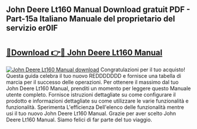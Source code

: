 ## John Deere Lt160 Manual Download gratuit PDF - Part-15a Italiano Manuale del proprietario del servizio er0IF

# <h2><a href="http://dffyfj.blite.top/?on=John+Deere+Lt160+Manual">🔗Download 👉🔴 John Deere Lt160 Manual</a></h2>

[![John Deere Lt160 Manual download](https://i.imgur.com/lujVjoI.png)](http://dffyfj.blite.top/?on=John+Deere+Lt160+Manual)
Congratulazioni per il tuo acquisto! Questa guida celebra il tuo nuovo REDDDDDDD e fornisce una tabella di marcia per il successo delle operazioni. Per ottenere il massimo dal tuo John Deere Lt160 Manual, prenditi un momento per leggere questo Manuale utente completo. Fornisce istruzioni dettagliate su come configurare il prodotto e informazioni dettagliate su come utilizzare le varie funzionalità e funzionalità. Sperimenta L'efficienza Dell'elenco delle funzionalità mentre usi il tuo nuovo John Deere Lt160 Manual. Grazie per aver scelto John Deere Lt160 Manual. Siamo felici di far parte del tuo viaggio.
